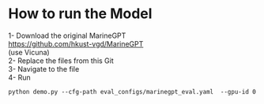 # How to run the Model
1- Download the original MarineGPT  
https://github.com/hkust-vgd/MarineGPT  
(use Vicuna)  
2- Replace the files from this Git  
3- Navigate to the file  
4- Run   
```
python demo.py --cfg-path eval_configs/marinegpt_eval.yaml  --gpu-id 0
```
